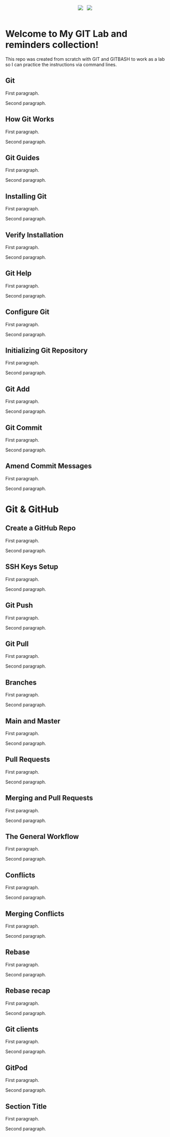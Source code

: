 <!DOCTYPE html>
<html lang="en">
<meta charset="UTF-8">

<body>
  <p align='center'>
    <img src="https://img.shields.io/badge/GitHub-Git/Git%20Bash-4183C4?style=for-the-badge&logo=github&logoColor=white" />&nbsp;&nbsp;
    <img src="https://img.shields.io/badge/Git%20via%20Git%20Bash-Under%20Construction-999999?style=for-the-badge&logo=git&logoColor=white" />&nbsp;&nbsp;
  </p>

<p align='center'>
    <a href="https://git-scm.com/docs/gittutorial"><img alt="" src="https://user-images.githubusercontent.com/5893219/134832432-5eaa7a49-9727-4485-baeb-cd7a0deff034.png"></a>
  </p>

<h1>Welcome to My GIT Lab and reminders collection!</h1>
This repo was created from scratch with GIT and GITBASH to work as a lab so I can practice the instructions via command lines.

<h2>Git</h2>
<p>First paragraph.</p>
<p>Second paragraph.</p>

<h2>How Git Works</h2>
<p>First paragraph.</p>
<p>Second paragraph.</p>

<h2>Git Guides</h2>
<p>First paragraph.</p>
<p>Second paragraph.</p>

<h2>Installing Git</h2>
<p>First paragraph.</p>
<p>Second paragraph.</p>

<h2>Verify Installation</h2>
<p>First paragraph.</p>
<p>Second paragraph.</p>

<h2>Git Help</h2>
<p>First paragraph.</p>
<p>Second paragraph.</p>

<h2>Configure Git</h2>
<p>First paragraph.</p>
<p>Second paragraph.</p>

<h2>Initializing Git Repository</h2>
<p>First paragraph.</p>
<p>Second paragraph.</p>

<h2>Git Add</h2>
<p>First paragraph.</p>
<p>Second paragraph.</p>

<h2>Git Commit</h2>
<p>First paragraph.</p>
<p>Second paragraph.</p>

<h2>Amend Commit Messages</h2>
<p>First paragraph.</p>
<p>Second paragraph.</p>

<h1>Git & GitHub</h1>

<h2>Create a GitHub Repo</h2>
<p>First paragraph.</p>
<p>Second paragraph.</p>

<h2>SSH Keys Setup</h2>
<p>First paragraph.</p>
<p>Second paragraph.</p>

<h2>Git Push</h2>
<p>First paragraph.</p>
<p>Second paragraph.</p>

<h2>Git Pull</h2>
<p>First paragraph.</p>
<p>Second paragraph.</p>

<h2>Branches</h2>
<p>First paragraph.</p>
<p>Second paragraph.</p>

<h2>Main and Master</h2>
<p>First paragraph.</p>
<p>Second paragraph.</p>

<h2>Pull Requests</h2>
<p>First paragraph.</p>
<p>Second paragraph.</p>

<h2>Merging and Pull Requests</h2>
<p>First paragraph.</p>
<p>Second paragraph.</p>

<h2>The General Workflow</h2>
<p>First paragraph.</p>
<p>Second paragraph.</p>

<h2>Conflicts</h2>
<p>First paragraph.</p>
<p>Second paragraph.</p>

<h2>Merging Conflicts</h2>
<p>First paragraph.</p>
<p>Second paragraph.</p>

<h2>Rebase</h2>
<p>First paragraph.</p>
<p>Second paragraph.</p>

<h2>Rebase recap</h2>
<p>First paragraph.</p>
<p>Second paragraph.</p>

<h2>Git clients</h2>
<p>First paragraph.</p>
<p>Second paragraph.</p>

<h2>GitPod</h2>
<p>First paragraph.</p>
<p>Second paragraph.</p>

<h2>Section Title</h2>
<p>First paragraph.</p>
<p>Second paragraph.</p>


</body>
</html>
